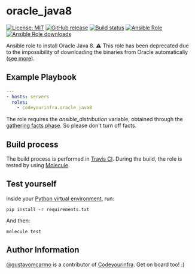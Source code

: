 # oracle_java8

[![License: MIT](https://img.shields.io/badge/License-MIT-yellow.svg)](https://opensource.org/licenses/MIT) [![GitHub release](https://img.shields.io/github/release/codeyourinfra/oracle_java8.svg)](https://github.com/codeyourinfra/oracle_java8/releases/latest) [![Build status](https://travis-ci.org/codeyourinfra/oracle_java8.svg?branch=master)](https://travis-ci.org/codeyourinfra/oracle_java8) [![Ansible Role](https://img.shields.io/ansible/role/29189.svg)](https://galaxy.ansible.com/codeyourinfra/oracle_java8) [![Ansible Role downloads](https://img.shields.io/ansible/role/d/29189.svg)](https://galaxy.ansible.com/codeyourinfra/oracle_java8)

Ansible role to install Oracle Java 8. :warning: This role has been deprecated due to the impossibility of downloading the binaries from Oracle automatically ([see more](https://launchpad.net/~webupd8team/+archive/ubuntu/java)).

## Example Playbook

```yml
---
- hosts: servers
  roles:
    - codeyourinfra.oracle_java8
```

The role requires the *ansible_distribution* variable, obtained through the [gathering facts phase](https://docs.ansible.com/ansible/latest/user_guide/playbooks_variables.html#information-discovered-from-systems-facts). So please don't turn off facts.

## Build process

The build process is performed in [Travis CI](https://travis-ci.org/codeyourinfra/oracle_java8). During the build, the role is tested by using [Molecule](https://molecule.readthedocs.io).

## Test yourself

Inside your [Python virtual environment](https://docs.python.org/3/tutorial/venv.html), run:

`pip install -r requirements.txt`

And then:

`molecule test`

## Author Information

[@gustavomcarmo](https://github.com/gustavomcarmo) is a contributor of [Codeyourinfra](https://github.com/codeyourinfra). Get on board too! :)
